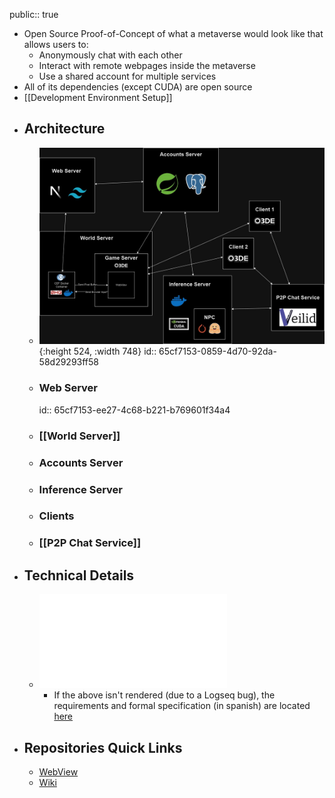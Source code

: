 public:: true

- Open Source Proof-of-Concept of what a metaverse would look like that allows users to:
	- Anonymously chat with each other
	- Interact with remote webpages inside the metaverse
	- Use a shared account for multiple services
- All of its dependencies (except CUDA) are open source
- [[Development Environment Setup]]
- ## Architecture
	- ![arquitecture-metapulse.jpg](../assets/arquitecture-metapulse_1707323665756_0.jpg){:height 524, :width 748}
	  id:: 65cf7153-0859-4d70-92da-58d29293ff58
	- ### Web Server
	  id:: 65cf7153-ee27-4c68-b221-b769601f34a4
	- ### [[World Server]]
	- ### Accounts Server
	- ### Inference Server
	- ### Clients
	- ### [[P2P Chat Service]]
- ## Technical Details
	- ![Requirements and formal specification (In Spanish)](../assets/Documento_Final_1707322895598_0.pdf)
		- If the above isn't rendered (due to a Logseq bug), the requirements and formal specification (in spanish) are located [here](https://github.com/MisterChief53/Metapulse-wiki/blob/master/assets/Documento_Final_1707322895598_0.pdf)
- ## Repositories Quick Links
	- [WebView](https://github.com/MisterChief53/CEF-Docker-O3DE)
	- [Wiki](https://github.com/MisterChief53/Metapulse-wiki)